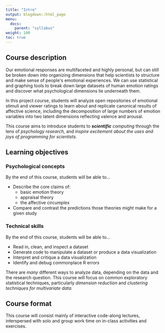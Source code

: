 ```yaml
---
title: "Intro"
output: blogdown::html_page
menu:
  docs:
    parent: "syllabus"
weight: 100
toc: true
---
```




## Course description

Our emotional responses are multifaceted and highly personal, but can still be broken down into organizing dimensions that help scientists to structure and make sense of people's emotional experiences. We can use statistical and graphing tools to break down large datasets of human emotion ratings and discover what psychological dimensions lie underneath them.

In this project course, students will analyze open repositories of emotional stimuli and viewer ratings to learn about and replicate canonical results of affective science, including the decomposition of large numbers of emotion variables into two latent dimensions reflecting valence and arousal.

This course aims to introduce students to _**scientific** computing_ through the lens of _psychology research,_ and _inspire excitement about the uses and joys of programming for scientists._

## Learning objectives

### Psychological concepts

By the end of this course, students will be able to…

- Describe the core claims of: 
  - basic emotion theory
  - appraisal theory
  - the affective circumplex
- Compare and contrast the predictions those theories might make for a given study

### Technical skills

By the end of this course, students will be able to…

- Read in, clean, and inspect a dataset
- Generate code to manipulate a dataset or produce a data visualization
- Interpret and critique a data visualization
- Identify and debug commonplace R errors

There are _many_ different ways to analyze data, depending on the data and the research question. This course will focus on common exploratory statistical techniques, particularly _dimension reduction_ and _clustering techniques for multivariate data._

## Course format

This course will consist mainly of interactive code-along lectures, interspersed with solo and group work time on in-class activities and exercises.
